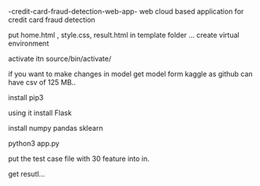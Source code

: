 -credit-card-fraud-detection-web-app-
web cloud based application for credit card fraud detection

put home.html , style.css, result.html in template folder ... create virtual environment

activate itn source/bin/activate/

if you want to make changes in model get model form kaggle as github can have csv of 125 MB..

install pip3

using it install Flask

install numpy pandas sklearn

python3 app.py

put the test case file with 30 feature into in.

get resutl...
